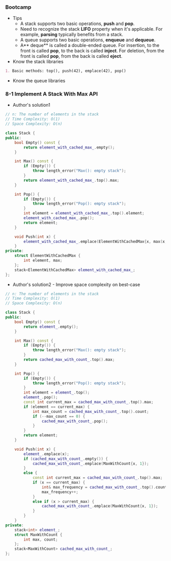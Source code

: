 ### Bootcamp

* Tips
  * A stack supports two basic operations, **push** and **pop**.
  * Need to recognize the stack **LIFO** property when it's applicable. For example, **parsing** typically benefits from a stack.
  * A queue supports two basic operations, **enqueue** and **dequeue**.
  * A** deque** is called a double-ended queue. For insertion, to the front is called **pop**, to the back is called **inject**. For deletion, from the front is called **pop**, from the back is called **eject**.
* Know the stack libraries

```markdown
1. Basic methods: top(), push(42), emplace(42), pop()
```

* Know the queue libraries

### 8-1 Implement A Stack With Max API

* Author's solution1

```cpp
// n: The number of elements in the stack
// Time Complexity: O(1)
// Space Complexity: O(n)

class Stack {
public:
    bool Empty() const {
        return element_with_cached_max_.empty();
    }

    int Max() const {
        if (Empty()) {
            throw length_error("Max(): empty stack");
        }
        return element_with_cached_max_.top().max;
    }

    int Pop() {
        if (Empty()) {
            throw length_error("Pop(): empty stack");
        }
        int element = element_with_cached_max_.top().element;
        element_with_cached_max_.pop();
        return element;
    }

    void Push(int x) {
        element_with_cached_max_.emplace(ElementWithCachedMax{x, max(x, Empty() ? x : element_with_cached_max_.top().max)});
    }
private:
    struct ElementWithCachedMax {
        int element, max;
    };
    stack<ElementWithCachedMax> element_with_cached_max_;
};
```

* Author's solution2 - Improve space complexity on best-case

```cpp
// n: The number of elements in the stack
// Time Complexity: O(1)
// Space Complexity: O(n)

class Stack {
public:
    bool Empty() const {
        return element_.empty();
    }

    int Max() const {
        if (Empty()) {
            throw length_error("Max(): empty stack");
        }
        return cached_max_with_count_.top().max;
    }

    int Pop() {
        if (Empty()) {
            throw length_error("Pop(): empty stack");
        }
        int element = element_.top();
        element_.pop();
        const int current_max = cached_max_with_count_.top().max;
        if (element == current_max) {
            int max_count = cached_max_with_count_.top().count;
            if (--max_count == 0) {
                cached_max_with_count_.pop();
            }
        }
        return element;
    }

    void Push(int x) {
        element_.emplace(x);
        if (cached_max_with_count_.empty()) {
            cached_max_with_count_.emplace(MaxWithCount{x, 1});
        }
        else {
            const int current_max = cached_max_with_count_.top().max;
            if (x == current_max) {
                int& max_frequency = cached_max_with_count_.top().count;
                max_frequency++;
            }
            else if (x > current_max) {
                cached_max_with_count_.emplace(MaxWithCount{x, 1});
            }
        }
    }
private:
    stack<int> element_;
    struct MaxWithCount {
        int max, count;
    };
    stack<MaxWithCount> cached_max_with_count_;
};
```



